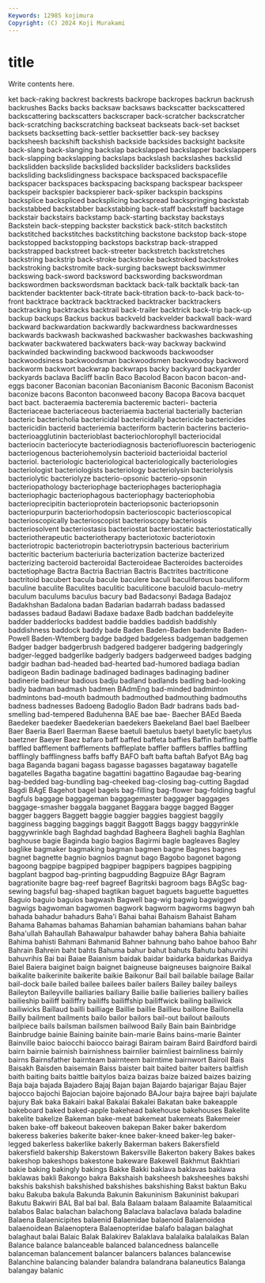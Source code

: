 ```yaml
---
Keywords: 12985 kojimura
Copyright: (C) 2024 Koji Murakami
---
```


# title

Write contents here.



ket back-raking backrest backrests backrope backropes backrun
backrush backrushes Backs backs backsaw backsaws backscatter backscattered backscattering backscatters
backscraper back-scratcher backscratcher back-scratching backscratching backseat backseats back-set backset backsets
backsetting back-settler backsettler back-sey backsey backsheesh backshift backshish backside backsides
backsight backsite back-slang back-slanging backslap backslapped backslapper backslappers back-slapping backslapping
backslaps backslash backslashes backslid backslidden backslide backslided backslider backsliders backslides
backsliding backslidingness backspace backspaced backspacefile backspacer backspaces backspacing backspang backspear
backspeer backspeir backspier backspierer back-spiker backspin backspins backsplice backspliced backsplicing
backspread backspringing backstab backstabbed backstabber backstabbing back-staff backstaff backstage backstair
backstairs backstamp back-starting backstay backstays Backstein back-stepping backster backstick back-stitch
backstitch backstitched backstitches backstitching backstone backstop back-stope backstopped backstopping backstops
backstrap back-strapped backstrapped backstreet back-streeter backstretch backstretches backstring backstrip back-stroke
backstroke backstroked backstrokes backstroking backstromite back-surging backswept backswimmer backswing back-sword
backsword backswording backswordman backswordmen backswordsman backtack back-talk backtalk back-tan backtender
backtenter back-titrate back-titration back-to-back back-to-front backtrace backtrack backtracked backtracker backtrackers
backtracking backtracks backtrail back-trailer backtrick back-trip back-up backup backups Backus
backus backveld backvelder backwall back-ward backward backwardation backwardly backwardness backwardnesses
backwards backwash backwashed backwasher backwashes backwashing backwater backwatered backwaters back-way
backway backwind backwinded backwinding backwood backwoods backwoodser backwoodsiness backwoodsman backwoodsmen
backwoodsy backword backworm backwort backwrap backwraps backy backyard backyarder backyards
baclava Bacliff baclin Baco Bacolod Bacon bacon bacon-and-eggs baconer Baconian
baconian Baconianism Baconic Baconism Baconist baconize bacons Baconton baconweed bacony
Bacopa Bacova bacquet bact bact. bacteraemia bacteremia bacteremic bacteri- bacteria
Bacteriaceae bacteriaceous bacteriaemia bacterial bacterially bacterian bacteric bactericholia bactericidal bactericidally
bactericide bactericides bactericidin bacterid bacteriemia bacteriform bacterin bacterins bacterio- bacterioagglutinin
bacterioblast bacteriochlorophyll bacteriocidal bacteriocin bacteriocyte bacteriodiagnosis bacteriofluorescin bacteriogenic bacteriogenous bacteriohemolysin
bacterioid bacterioidal bacteriol bacteriol. bacteriologic bacteriological bacteriologically bacteriologies bacteriologist bacteriologists
bacteriology bacteriolysin bacteriolysis bacteriolytic bacteriolyze bacterio-opsonic bacterio-opsonin bacteriopathology bacteriophage bacteriophages
bacteriophagia bacteriophagic bacteriophagous bacteriophagy bacteriophobia bacterioprecipitin bacterioprotein bacteriopsonic bacteriopsonin bacteriopurpurin
bacteriorhodopsin bacterioscopic bacterioscopical bacterioscopically bacterioscopist bacterioscopy bacteriosis bacteriosolvent bacteriostasis bacteriostat
bacteriostatic bacteriostatically bacteriotherapeutic bacteriotherapy bacteriotoxic bacteriotoxin bacteriotropic bacteriotropin bacteriotrypsin bacterious
bacteririum bacteritic bacterium bacteriuria bacterization bacterize bacterized bacterizing bacteroid bacteroidal
Bacteroideae Bacteroides bacteroides bactetiophage Bactra Bactria Bactrian Bactris Bactrites bactriticone
bactritoid bacubert bacula bacule baculere baculi baculiferous baculiform baculine baculite
Baculites baculitic baculiticone baculoid baculo-metry baculum baculums baculus bacury bad
Badacsonyi Badaga Badajoz Badakhshan Badalona badan Badarian badarrah badass badassed
badasses badaud Badawi Badaxe badaxe Badb badchan baddeleyite badder badderlocks
baddest baddie baddies baddish baddishly baddishness baddock baddy bade Baden
Baden-Baden badenite Baden-Powell Baden-Wtemberg badge badged badgeless badgeman badgemen Badger
badger badgerbrush badgered badgerer badgering badgeringly badger-legged badgerlike badgerly badgers
badgerweed badges badging badgir badhan bad-headed bad-hearted bad-humored badiaga badian
badigeon Badin badinage badinaged badinages badinaging badiner badinerie badineur badious
badju badland badlands badling bad-looking badly badman badmash badmen BAdmEng
bad-minded badminton badmintons bad-mouth badmouth badmouthed badmouthing badmouths badness badnesses
Badoeng Badoglio Badon Badr badrans bads bad-smelling bad-tempered Baduhenna BAE
bae bae- Baecher BAEd Baeda Baedeker baedeker Baedekerian baedekers Baekeland
Bael bael Baelbeer Baer Baeria Baerl Baerman Baese baetuli baetulus
baetyl baetylic baetylus baetzner Baeyer Baez bafaro baff baffed baffeta
baffies Baffin baffing baffle baffled bafflement bafflements baffleplate baffler bafflers
baffles baffling bafflingly bafflingness baffs baffy BAFO baft bafta baftah
Bafyot BAg bag baga Baganda bagani bagass bagasse bagasses bagataway
bagatelle bagatelles Bagatha bagatine bagattini bagattino Bagaudae bag-bearing bag-bedded bag-bundling
bag-cheeked bag-closing bag-cutting Bagdad Bagdi BAgE Bagehot bagel bagels bag-filling
bag-flower bag-folding bagful bagfuls baggage baggageman baggagemaster baggager baggages baggage-smasher
baggala bagganet Baggara bagge bagged Bagger bagger baggers Baggett baggie
baggier baggies baggiest baggily bagginess bagging baggings baggit Baggott Baggs
baggy baggyrinkle baggywrinkle bagh Baghdad baghdad Bagheera Bagheli baghla Baghlan
baghouse bagie Baginda bagio bagios Bagirmi bagle bagleaves Bagley baglike
bagmaker bagmaking bagman bagmen bagne Bagnes bagnes bagnet bagnette bagnio
bagnios bagnut bago Bagobo bagonet bagong bagoong bagpipe bagpiped bagpiper
bagpipers bagpipes bagpiping bagplant bagpod bag-printing bagpudding Bagpuize BAgr Bagram
bagrationite bagre bag-reef bagreef Bagritski bagroom bags BAgSc bag-sewing bagsful
bag-shaped bagtikan baguet baguets baguette baguettes Baguio baguio baguios bagwash
Bagwell bag-wig bagwig bagwigged bagwigs bagwoman bagwomen bagwork bagworm bagworms
bagwyn bah bahada bahadur bahadurs Baha'i Bahai bahai Bahaism Bahaist
Baham Bahama Bahamas bahamas Bahamian bahamian bahamians bahan bahar Baha'ullah
Bahaullah Bahawalpur bahawder bahay bahera Bahia bahiaite Bahima bahisti Bahmani
Bahmanid Bahner bahnung baho bahoe bahoo Bahr Bahrain Bahrein baht
bahts Bahuma bahur bahut bahuts Bahutu bahuvrihi bahuvrihis Bai bai
Baiae Baianism baidak baidar baidarka baidarkas Baidya Baiel Baiera baiginet
baign baignet baigneuse baigneuses baignoire Baikal baikalite baikerinite baikerite baikie
Baikonur Bail bail bailable bailage Bailar bail-dock baile bailed bailee
bailees bailer bailers Bailey bailey baileys Baileyton Baileyville bailiaries bailiary
Bailie bailie bailieries bailiery bailies bailieship bailiff bailiffry bailiffs bailiffship
bailiffwick bailing bailiwick bailiwicks Baillaud bailli bailliage Baillie baillie Baillieu
baillone Baillonella Bailly bailment bailments bailo bailor bailors bail-out bailout
bailouts bailpiece bails bailsman bailsmen bailwood Baily Bain bain Bainbridge
Bainbrudge bainie Baining bainite bain-marie Bains bains-marie Bainter Bainville baioc
baiocchi baiocco bairagi Bairam bairam Baird Bairdford bairdi bairn bairnie
bairnish bairnishness bairnlier bairnliest bairnliness bairnly bairns Bairnsfather bairnteam bairnteem
bairntime bairnwort Bairoil Bais Baisakh Baisden baisemain Baiss baister bait
baited baiter baiters baitfish baith baiting baits baittle baitylos baiza
baizas baize baized baizes baizing Baja baja bajada Bajadero Bajaj
Bajan bajan Bajardo bajarigar Bajau Bajer bajocco bajochi Bajocian bajoire
bajonado BAJour bajra bajree bajri bajulate bajury Bak baka Bakairi
bakal Bakalai Bakalei Bakatan bake bakeapple bakeboard baked baked-apple bakehead
bakehouse bakehouses Bakelite bakelite bakelize Bakeman bake-meat bakemeat bakemeats Bakemeier
baken bake-off bakeout bakeoven bakepan Baker baker bakerdom bakeress bakeries
bakerite baker-knee baker-kneed baker-leg baker-legged bakerless bakerlike bakerly Bakerman bakers
Bakersfield bakersfield bakership Bakerstown Bakersville Bakerton bakery Bakes bakes bakeshop
bakeshops bakestone bakeware Bakewell Bakhmut Bakhtiari bakie baking bakingly bakings
Bakke Bakki baklava baklavas baklawa baklawas bakli Bakongo bakra Bakshaish
baksheesh baksheeshes bakshi bakshis bakshish bakshished bakshishes bakshishing Bakst baktun
Baku baku Bakuba bakula Bakunda Bakunin Bakuninism Bakuninist bakupari Bakutu
Bakwiri BAL Bal bal bal. Bala Balaam balaam Balaamite Balaamitical
balabos Balac balachan balachong Balaclava balaclava balada baladine Balaena Balaenicipites
balaenid Balaenidae balaenoid Balaenoidea balaenoidean Balaenoptera Balaenopteridae balafo balagan balaghat
balaghaut balai Balaic Balak Balakirev Balaklava balalaika balalaikas Balan Balance
balance balanceable balanced balancedness balancelle balanceman balancement balancer balancers balances
balancewise Balanchine balancing balander balandra balandrana balaneutics Balanga balangay balanic
